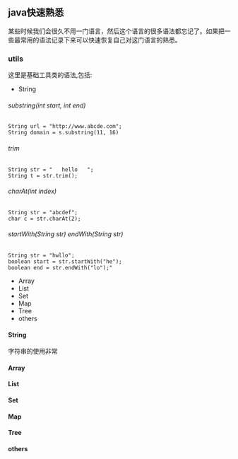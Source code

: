 ## java快速熟悉
某些时候我们会很久不用一门语言，然后这个语言的很多语法都忘记了。如果把一些最常用的语法记录下来可以快速恢复自己对这门语言的熟悉。
### utils
这里是基础工具类的语法,包括:
+ String
###### substring(int start, int end)

    String url = "http://www.abcde.com";
    String domain = s.substring(11, 16)
###### trim

    String str = "   hello   ";
    String t = str.trim();
###### charAt(int index)

    String str = "abcdef";
    char c = str.charAt(2);
###### startWith(String str) endWith(String str)

    String str = "hwllo";
    boolean start = str.startWith("he");
    boolean end = str.endWith("lo");"
+ Array 
+ List 
+ Set
+ Map
+ Tree
+ others

#### String
字符串的使用非常
#### Array 
#### List 
#### Set
#### Map
#### Tree
#### others
